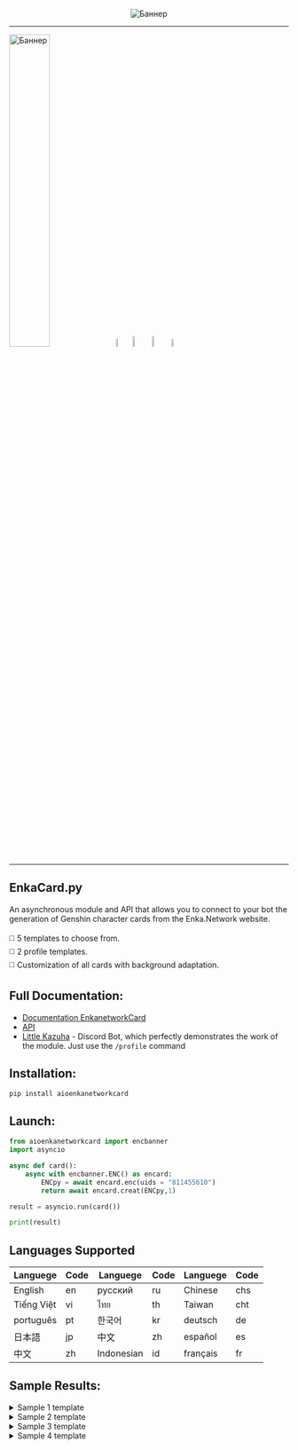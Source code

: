 <p align="center">
 <img src="https://github.com/DEViantUA/EnkaCard/blob/main/readmeFile/BannerCard.png?raw=true" alt="Баннер"/>
</p>

____
<img src="https://github.com/DEViantUA/ReadEnka/blob/main/Shablon_01.png?raw=true" width = 38% alt="Баннер"/>[<img src="https://github.com/DEViantUA/EnkaCard/blob/main/readmeFile/dark/Shablon_02.png?raw=true" width = 6% alt="Баннер"/>](https://pypi.org/project/aioenkanetworkcard/)[<img src="https://github.com/DEViantUA/EnkaCard/blob/main/readmeFile/dark/Shablon_03.png?raw=true" width = 7% alt="Баннер"/>](https://discord.gg/shRUCDt4)[<img src="https://github.com/DEViantUA/EnkaCard/blob/main/readmeFile/dark/Shablon_04.png?raw=truee" width = 7% alt="Баннер"/>](https://github.com/DEViantUA/EnkaCard)[<img src="https://github.com/DEViantUA/EnkaCard/blob/main/readmeFile/dark/Shablon_05.png?raw=true" width = 6% alt="Баннер"/>](https://enka.network/)
____

## EnkaCard.py 
An asynchronous module and API that allows you to connect to your bot the generation of Genshin character cards from the Enka.Network website. <br><br>
:white_medium_square: 5 templates to choose from.<br>
:white_medium_square: 2 profile templates.<br>
:white_medium_square: Customization of all cards with background adaptation.

## Full Documentation:
  - [Documentation EnkanetworkCard](https://deviantua.github.io/EnkaNetworkCard-Documentation/) 
  - [API](https://deviantua.github.io/EnkaNetworkCard-Documentation/async/Other/api/)
  - [Little Kazuha](https://discord.gg/TwuBfDbE) - Discord Bot, which perfectly demonstrates the work of the module. Just use the ```/profile``` command

## Installation:
```
pip install aioenkanetworkcard
```

## Launch:
``` python
from aioenkanetworkcard import encbanner
import asyncio

async def card():
    async with encbanner.ENC() as encard:
        ENCpy = await encard.enc(uids = "811455610")
        return await encard.creat(ENCpy,1)

result = asyncio.run(card()) 

print(result)
```
## Languages Supported
| Languege    |  Code   | Languege    |  Code   | Languege    |  Code   |
|-------------|---------|-------------|---------|-------------|---------|
|  English    |     en  |  русский    |     ru  |  Chinese    |    chs  |
|  Tiếng Việt |     vi  |  ไทย        |     th  | Taiwan     |    cht  |
|  português  |     pt  | 한국어      |     kr  | deutsch    |     de  |
|  日本語      |     jp  | 中文        |     zh  | español    |     es  |
|  中文        |     zh  | Indonesian |     id  | français   |     fr  |


## Sample Results:
<details>
<summary>Sample 1 template</summary>
 
[![Adaptation][1]][1]
 
[1]: https://github.com/DEViantUA/ReadEnka/blob/main/7.png?raw=true

[![Without Adaptation][2]][2]
 
[2]: https://github.com/DEViantUA/ReadEnka/blob/main/6.png?raw=true
</details>


<details>
<summary>Sample 2 template</summary>
 
[![Adaptation][3]][3]
 
[3]: https://github.com/DEViantUA/ReadEnka/blob/main/4.png?raw=true
  
</details>


<details>
<summary>Sample 3 template</summary>
 
[![Adaptation][4]][4]
 
[4]: https://github.com/DEViantUA/ReadEnka/blob/main/5.png?raw=true
 
</details>

<details>
<summary>Sample 4 template</summary>
 
[![Without Adaptation MINI INFO][5]][5]
 
[5]: https://github.com/DEViantUA/ReadEnka/blob/main/1.png?raw=true
 
[![Without Adaptation FULL INFO][6]][6]
 
[6]: https://github.com/DEViantUA/ReadEnka/blob/main/2.png?raw=true
 
[![Adaptation MINI INFO][7]][7]
 
[7]: https://github.com/DEViantUA/ReadEnka/blob/main/3.png?raw=true
 
</details>
